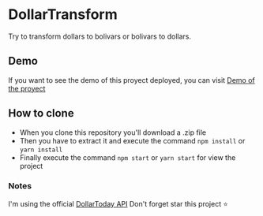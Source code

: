 # DollarTransform
Try to transform dollars to bolivars or bolivars to dollars.

## Demo
If you want to see the demo of this proyect deployed, you can visit [Demo of the proyect](https://dollartransform.web.app/)

## How to clone
* When you clone this repository you'll download a .zip file
* Then you have to extract it and execute the command `npm install` or `yarn install`
* Finally execute the command `npm start` or `yarn start` for view the project

### Notes
I'm using the official [DollarToday API](http://s3.amazonaws.com/dolartoday/data.json/)
Don't forget star this project ⭐

